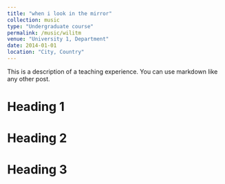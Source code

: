 ```yaml
---
title: "when i look in the mirror"
collection: music
type: "Undergraduate course"
permalink: /music/wilitm
venue: "University 1, Department"
date: 2014-01-01
location: "City, Country"
---
```


This is a description of a teaching experience. You can use markdown like any other post.

# Heading 1

# Heading 2

# Heading 3
